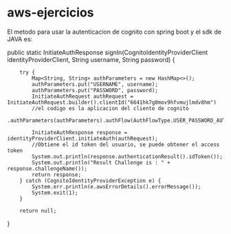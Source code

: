 # aws-ejercicios

El metodo para usar la autenticacion de cognito con spring boot y el sdk de JAVA es:

public static InitiateAuthResponse signIn(CognitoIdentityProviderClient identityProviderClient, String username,
			String password) {
			
		try {
			Map<String, String> authParameters = new HashMap<>();
			authParameters.put("USERNAME", username);
			authParameters.put("PASSWORD", password);
			InitiateAuthRequest authRequest = InitiateAuthRequest.builder().clientId("6641hk7g0mov9hfvmujlmdv8hm")
			//el codigo es la aplicacion del cliente de cognito
					.authParameters(authParameters).authFlow(AuthFlowType.USER_PASSWORD_AUTH).build();

			InitiateAuthResponse response = identityProviderClient.initiateAuth(authRequest);
			//Obtiene el id token del usuario, se puede obtener el access token
			System.out.println(response.authenticationResult().idToken());
			System.out.println("Result Challenge is : " + response.challengeName());
			return response;
		} catch (CognitoIdentityProviderException e) {
			System.err.println(e.awsErrorDetails().errorMessage());
			System.exit(1);
		}

		return null;
}
